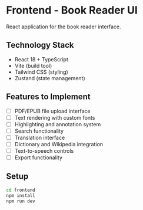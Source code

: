 # Frontend - Book Reader UI

React application for the book reader interface.

## Technology Stack
- React 18 + TypeScript
- Vite (build tool)
- Tailwind CSS (styling)
- Zustand (state management)

## Features to Implement
- [ ] PDF/EPUB file upload interface
- [ ] Text rendering with custom fonts
- [ ] Highlighting and annotation system
- [ ] Search functionality
- [ ] Translation interface
- [ ] Dictionary and Wikipedia integration
- [ ] Text-to-speech controls
- [ ] Export functionality

## Setup
```bash
cd frontend
npm install
npm run dev
```
